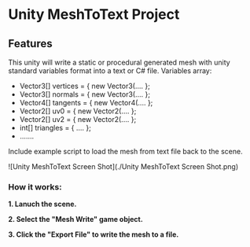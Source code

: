 # Unity MeshToText Project

## Features
This unity will write a static or procedural generated mesh with unity standard variables format into a text or C# file.
Variables array: 
* Vector3[] vertices = { new Vector3(.... };
* Vector3[] normals = { new Vector3(.... };
* Vector4[] tangents = { new Vector4(.... };
* Vector2[] uv0 = { new Vector2(.... };
* Vector2[] uv2 = { new Vector2(.... };
* int[] triangles = { .... };
* .......

Include example script to load the mesh from text file back to the scene.


![Unity MeshToText Screen Shot](./Unity MeshToText Screen Shot.png)

### How it works:

**1. Lanuch the scene.**


**2. Select the "Mesh Write" game object.**


**3. Click the "Export File" to write the mesh to a file.**

